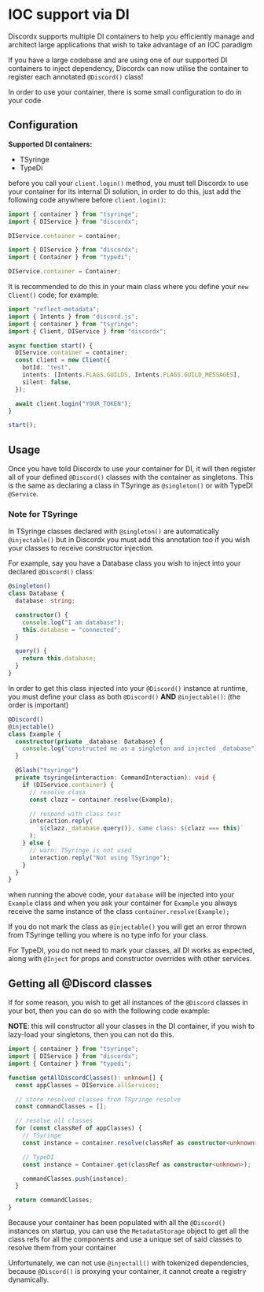 # IOC support via DI

Discordx supports multiple DI containers to help you efficiently manage and architect large applications that wish to take advantage of an IOC paradigm

If you have a large codebase and are using one of our supported DI containers to inject dependency, Discordx can now utilise the container
to register each annotated `@Discord()` class!

In order to use your container, there is some small configuration to do in your code

## Configuration

**Supported DI containers:**

- TSyringe
- TypeDi

before you call your `client.login()` method, you must tell Discordx to use your container for its internal Di solution,
in order to do this, just add the following code anywhere before `client.login()`:

```ts title="TSyringe"
import { container } from "tsyringe";
import { DIService } from "discordx";

DIService.container = container;
```

```ts title="TypeDi"
import { DIService } from "discordx";
import { Container } from "typedi";

DIService.container = Container;
```

It is recommended to do this in your main class where you define your `new Client()` code; for example:

```ts
import "reflect-metadata";
import { Intents } from "discord.js";
import { container } from "tsyringe";
import { Client, DIService } from "discordx";

async function start() {
  DIService.container = container;
  const client = new Client({
    botId: "test",
    intents: [Intents.FLAGS.GUILDS, Intents.FLAGS.GUILD_MESSAGES],
    silent: false,
  });

  await client.login("YOUR_TOKEN");
}

start();
```

## Usage

Once you have told Discordx to use your container for DI, it will then register all of your defined `@Discord()` classes
with the container as singletons. This is the same as declaring a class in TSyringe as `@singleton()` or with TypeDI `@Service`.

### Note for TSyringe

In TSyringe classes declared with `@singleton()` are automatically `@injectable()` but in Discordx you must add
this annotation too if you wish your classes to receive constructor injection.

For example, say you have a Database class you wish to inject into your declared `@Discord()` class:

```ts
@singleton()
class Database {
  database: string;

  constructor() {
    console.log("I am database");
    this.database = "connected";
  }

  query() {
    return this.database;
  }
}
```

In order to get this class injected into your `@Discord()` instance at runtime, you must define your class as
both `@Discord()` **AND** `@injectable()`: (the order is important)

```ts
@Discord()
@injectable()
class Example {
  constructor(private _database: Database) {
    console.log("constructed me as a singleton and injected _database");
  }

  @Slash("tsyringe")
  private tsyringe(interaction: CommandInteraction): void {
    if (DIService.container) {
      // resolve class
      const clazz = container.resolve(Example);

      // respond with class test
      interaction.reply(
        `${clazz._database.query()}, same class: ${clazz === this}`
      );
    } else {
      // warn: TSyringe is not used
      interaction.reply("Not using TSyringe");
    }
  }
}
```

when running the above code, your `database` will be injected into your `Example` class and when you ask your
container for `Example` you always receive the same instance of the class `container.resolve(Example);`

If you do not mark the class as `@injectable()` you will get an error thrown from TSyringe telling you where is no
type info for your class.

For TypeDI, you do not need to mark your classes, all DI works as expected, along with `@Inject` for props and constructor overrides with other services.

## Getting all @Discord classes

If for some reason, you wish to get all instances of the `@Discord` classes in your bot, then you can do so with the
following code example:

**NOTE**: this will constructor all your classes in the DI container, if you wish to lazy-load your singletons, then you can not do this.

```ts
import { container } from "tsyringe";
import { DIService } from "discordx";
import { Container } from "typedi";

function getAllDiscordClasses(): unknown[] {
  const appClasses = DIService.allServices;

  // store resolved classes from TSyringe resolve
  const commandClasses = [];

  // resolve all classes
  for (const classRef of appClasses) {
    // TSyringe
    const instance = container.resolve(classRef as constructor<unknown>);

    // TypeDI
    const instance = Container.get(classRef as constructor<unknown>);

    commandClasses.push(instance);
  }

  return commandClasses;
}
```

Because your container has been populated with all the `@Discord()` instances on startup, you can use
the `MetadataStorage` object to get all the class refs for all the components and use a unique set of said classes to
resolve them from your container

Unfortunately, we can not use `@injectall()` with tokenized dependencies, because `@Discord()` is proxying your container, it cannot create a registry dynamically.
